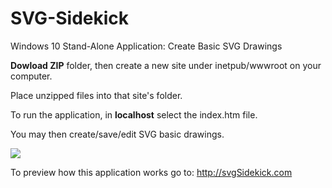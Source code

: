 # SVG-Sidekick
Windows 10 Stand-Alone Application: Create Basic SVG Drawings

**Dowload ZIP** folder, then create a new site under inetpub/wwwroot on your computer.

Place unzipped files into that site's folder.

To run the application, in **localhost** select the index.htm file. 

You may then create/save/edit SVG basic drawings.

![](http://svgsidekick.com/Images/intro.png)

To preview how this application works go to: http://svgSidekick.com
